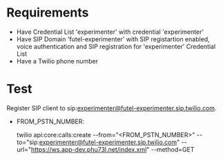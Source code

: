 # Requirements

- Have Credential List 'experimenter' with credential 'experimenter'
- Have SIP Domain 'futel-experimenter' with SIP registartion enabled, voice authentication and SIP registration for 'experimenter' Credential List
- Have a Twilio phone number

# Test

Register SIP client to sip:experimenter@futel-experimenter.sip.twilio.com.

- FROM_PSTN_NUMBER: <Twilio test PSTN number>

    twilio api:core:calls:create --from="<FROM_PSTN_NUMBER>" --to="sip:experimenter@futel-experimenter.sip.twilio.com" --url="https://ws.app-dev.phu73l.net/index.xml" --method=GET

